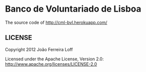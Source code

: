 Banco de Voluntariado de Lisboa
======

The source code of http://cml-bvl.herokuapp.com/



LICENSE
------------

Copyright 2012 João Ferreira Loff

Licensed under the Apache License, Version 2.0: http://www.apache.org/licenses/LICENSE-2.0